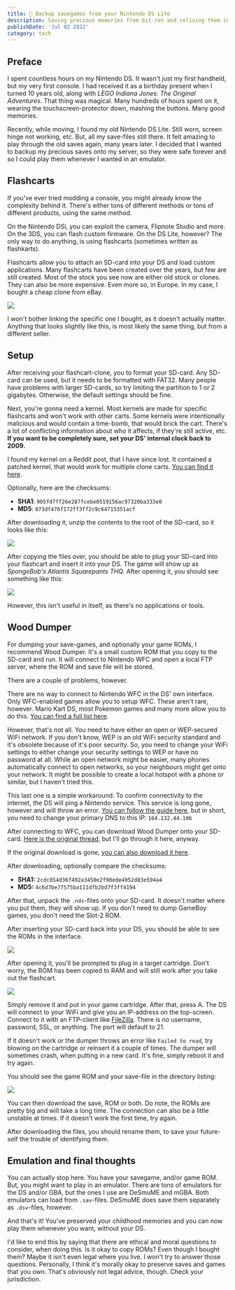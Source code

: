 ```yaml
---
title: 💾 Backup savegames from your Nintendo DS Lite
description: Saving precious memories from bit-rot and reliving them in emulators.
publishDate: 'Jul 02 2022'
category: tech
---
```


## Preface

<!-- vale proselint.Very = NO -->
<!-- vale Microsoft.Adverbs = NO -->

I spent countless hours on my Nintendo DS. It wasn't just my first handheld, but my very first console. I had received it as a birthday present when I turned 10 years old, along with *LEGO Indiana Jones: The Original Adventures.* That thing was magical. Many hundreds of hours spent on it, wearing the touchscreen-protector down, mashing the buttons. Many good memories.

<!-- vale Microsoft.Adverbs = YES -->
<!-- vale proselint.Very = YES -->

Recently, while moving, I found my old Nintendo DS Lite. Still worn, screen hinge not working, etc. But, all my save-files still there. It felt amazing to play through the old saves again, many years later. I decided that I wanted to backup my precious saves onto my server, so they were safe forever and so I could play them whenever I wanted in an emulator.

## Flashcarts

If you've ever tried modding a console, you might already know the complexity behind it. There's either tons of different methods or tons of different products, using the same method.

On the Nintendo DSi, you can exploit the camera, Flipnote Studio and more. On the 3DS, you can flash custom firmware. On the DS Lite, however? The only way to do anything, is using flashcarts (sometimes written as flashkarts).

Flashcarts allow you to attach an SD-card into your DS and load custom applications. Many flashcarts have been created over the years, but few are still created. Most of the stock you see now are either old stock or clones. They can also be more expensive. Even more so, in Europe. In my case, I bought a cheap clone from eBay.

![](/nds/_flashcart.webp "")

I won't bother linking the specific one I bought, as it doesn't actually matter. Anything that looks slightly like this, is most likely the same thing, but from a different seller.

## Setup

After receiving your flashcart-clone, you to format your SD-card. Any SD-card can be used, but it needs to be formatted with FAT32. Many people have problems with larger SD-cards, so try limiting the partition to 1 or 2 gigabytes. Otherwise, the default settings should be fine.

Next, you're gonna need a kernel. Most kernels are made for specific flashcarts and won't work with other carts. Some kernels were intentionally malicious and would contain a time-bomb, that would brick the cart. There's a lot of conflicting information about who it affects, if they're still active, etc. **If you want to be completely sure, set your DS' internal clock back to 2009.**

I found my kernel on a Reddit post, that I have since lost. It contained a patched kernel, that would work for multiple clone carts. [You can find it here](/nds/flashcart_kernel.zip).

Optionally, here are the checksums:
- **SHA1**: `905fd7ff26e287fcebe0519156ac97320ba333e0`
- **MD5**: `073df476f172ff3ff2c9c64715351acf`

After downloading it, unzip the contents to the root of the SD-card, so it looks like this:

![](/nds/_sdroot1.webp "")

After copying the files over, you should be able to plug your SD-card into your flashcart and insert it into your DS. The game will show up as *SpongeBob's Atlantis Squarepants THQ.* After opening it, you should see something like this:

![](/nds/_kernel.webp "")

However, this isn't useful in itself, as there's no applications or tools.

## Wood Dumper

For dumping your save-games, and optionally your game ROMs, I recommend Wood Dumper. It's a small custom ROM that you copy to the SD-card and run. It will connect to Nintendo WFC and open a local FTP server, where the ROM and save file will be stored.

There are a couple of problems, however.

There are no way to connect to Nintendo WFC in the DS' own interface. Only WFC-enabled games allow you to setup WFC. These aren't rare, however. Mario Kart DS, most Pokemon games and many more allow you to do this. [You can find a full list here](https://en.wikipedia.org/wiki/List_of_Nintendo_DS_Wi-Fi_Connection_games).

However, that's not all. You need to have either an open or WEP-secured WiFi network. If you don't know, WEP is an old WiFi security standard and it's obsolete because of it's poor security. So, you need to change your WiFi settings to either change your security settings to WEP or have no password at all. While an open network might be easier, many phones automatically connect to open networks, so your neighbours might get onto your network. It might be possible to create a local hotspot with a phone or similar, but I haven't tried this.

This last one is a simple workaround. To confirm connectivity to the internet, the DS will ping a Nintendo service. This service is long gone, however and will throw an error. [You can follow the guide here](https://wii.guide/wiimmfi#instructions-4), but in short, you need to change your primary DNS to this IP: `164.132.44.106`

After connecting to WFC, you can download Wood Dumper onto your SD-card. [Here is the original thread](https://digiex.net/threads/wood-dumper-dump-nintendo-ds-roms-and-save-games-over-wi-fi-with-an-nintendo-ds.14729/), but I'll go through it here, anyway.

If the original download is gone, [you can also download it here](/nds/wooddumper_r89.zip).

After downloading, optionally compare the checksums:
* **SHA1:** `2cdc854d36f492a3450e2f90ede4952d83e594a4`
* **MD5:** `4c6d7be77575ba111dfb2bd7f3ff4194`

After that, unpack the `.nds`-files onto your SD-card. It doesn't matter where you put them, they will show up. If you don't need to dump GameBoy games, you don't need the Slot-2 ROM.

After inserting your SD-card back into your DS, you should be able to see the ROMs in the interface.

![](/nds/_wooddumper.webp "")

After opening it, you'll be prompted to plug in a target cartridge. Don't worry, the ROM has been copied to RAM and will still work after you take out the flashcart.

![](/nds/_targetcard.webp "")

Simply remove it and put in your game cartridge. After that, press A. The DS will connect to your WiFi and give you an IP-address on the top-screen. Connect to it with an FTP-client like [FileZilla](https://filezilla-project.org/). There is no username, password, SSL, or anything. The port will default to 21.

If it doesn't work or the dumper throws an error like `Failed to read`, try blowing on the cartridge or reinsert it a couple of times. The dumper will sometimes crash, when putting in a new card. It's fine, simply reboot it and try again.

You should see the game ROM and your save-file in the directory listing:

![](/nds/_directory.webp "")

You can then download the save, ROM or both. Do note, the ROMs are pretty big and will take a long time. The connection can also be a little unstable at times. If it doesn't work the first time, try again.

After downloading the files, you should rename them, to save your future-self the trouble of identifying them.

## Emulation and final thoughts

<!-- vale Microsoft.Adverbs = NO -->

You can actually stop here. You have your savegame, and/or game ROM. But, you might want to play in an emulator. There are tons of emulators for the DS and/or GBA, but the ones I use are DeSmuME and mGBA. Both emulators can load from `.sav`-files. DeSmuME does save them separately as `.dsv`-files, however.

<!-- vale Microsoft.Adverbs = YES -->

And that's it! You've preserved your childhood memories and you can now play them whenever you want, without your DS.

I'd like to end this by saying that there are ethical and moral questions to consider, when doing this. Is it okay to copy ROMs? Even though I bought them? Maybe it isn't even legal where you live. I won't try to answer those questions. Personally, I think it's morally okay to preserve saves and games that you own. That's obviously not legal advice, though. Check your jurisdiction.